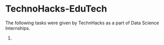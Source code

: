# TechnoHacks-EduTech

The following tasks were given by TechnHacks as a part of Data Science Internships.

1. 
